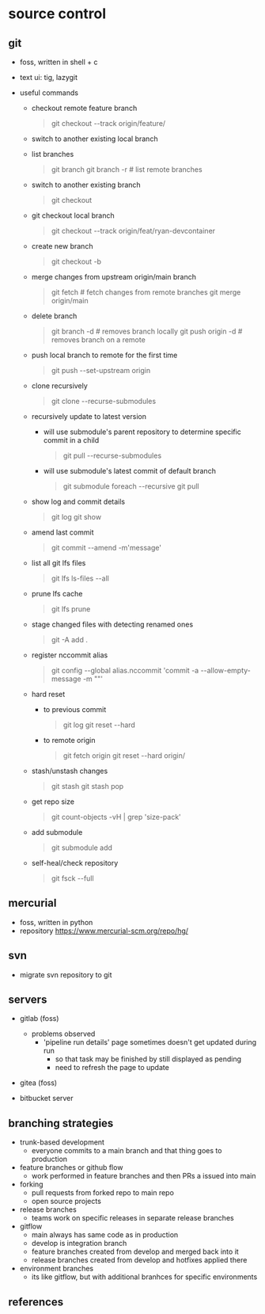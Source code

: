 # source control

## git

- foss, written in shell + c
- text ui: tig, lazygit

- useful commands
  - checkout remote feature branch
    > git checkout --track origin/feature/<name>
  - switch to another existing local branch
  - list branches
    > git branch
    > git branch -r  # list remote branches
  - switch to another existing branch
    > git checkout <name>
  - git checkout local branch
    > git checkout --track origin/feat/ryan-devcontainer
  - create new branch
    > git checkout -b <name>
  - merge changes from upstream origin/main branch
    > git fetch                 # fetch changes from remote branches
    > git merge origin/main 
  - delete branch
    > git branch -d <name>      # removes branch locally
    > git push origin -d <name> # removes branch on a remote
  - push local branch to remote for the first time
    > git push --set-upstream origin <name>

  - clone recursively
    > git clone --recurse-submodules <repository>
  - recursively update to latest version
    - will use submodule's parent repository to determine specific commit in a child
      > git pull --recurse-submodules
    - will use submodule's latest commit of default branch
      > git submodule foreach --recursive git pull  
  
  - show log and commit details
    > git log
    > git show <hash>

  - amend last commit
    > git commit --amend -m'message'

  - list all git lfs files 
    > git lfs ls-files --all

  - prune lfs cache
    > git lfs prune

  - stage changed files with detecting renamed ones
    > git -A add .
  
  - register nccommit alias
    > git config --global alias.nccommit 'commit -a --allow-empty-message -m ""'

  - hard reset 
    - to previous commit
      > git log
      > git reset --hard <commit>
    - to remote origin
      > git fetch origin
      > git reset --hard origin/<branch>

  - stash/unstash changes
    > git stash
    > git stash pop

  - get repo size
    > git count-objects -vH | grep 'size-pack'

  - add submodule
    > git submodule add <repo>

  - self-heal/check repository
    > git fsck --full


## mercurial

- foss, written in python
- repository https://www.mercurial-scm.org/repo/hg/


## svn

- migrate svn repository to git


## servers

- gitlab (foss)
  - problems observed
    - 'pipeline run details' page sometimes doesn't get updated during run
      - so that task may be finished by still displayed as pending
      - need to refresh the page to update

- gitea (foss)
- bitbucket server


## branching strategies

- trunk-based development
  - everyone commits to a main branch and that thing goes to production
- feature branches or github flow
  - work performed in feature branches and then PRs a issued into main
- forking
  - pull requests from forked repo to main repo
  - open source projects
- release branches
  - teams work on specific releases in separate release branches
- gitflow
  - main always has same code as in production
  - develop is integration branch
  - feature branches created from develop and merged back into it
  - release branches created from develop and hotfixes applied there
- environment branches
  - its like gitflow, but with additional branhces for specific environments


## references

[1]: https://docs.gitlab.com/runner/executors/kubernetes.html